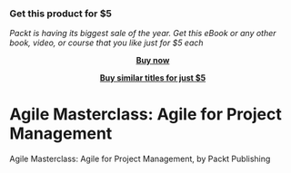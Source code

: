 
### Get this product for $5

<i>Packt is having its biggest sale of the year. Get this eBook or any other book, video, or course that you like just for $5 each</i>


<b><p align='center'>[Buy now](https://packt.link/9781801814195)</p></b>


<b><p align='center'>[Buy similar titles for just $5](https://subscription.packtpub.com/search)</p></b>


# Agile Masterclass: Agile for Project Management
Agile Masterclass: Agile for Project Management, by Packt Publishing
